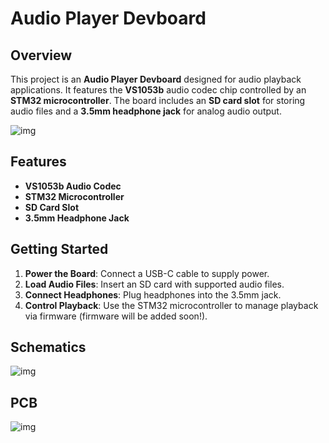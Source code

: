 # Audio Player Devboard

## Overview

This project is an **Audio Player Devboard** designed for audio playback applications. It features the **VS1053b** audio codec chip controlled by an **STM32 microcontroller**. The board includes an **SD card slot** for storing audio files and a **3.5mm headphone jack** for analog audio output.

![img](https://hc-cdn.hel1.your-objectstorage.com/s/v3/9226cbe3f45ce33fdd4d1c2e539326bb5c96e880_image.png)
## Features

- **VS1053b Audio Codec**
- **STM32 Microcontroller**
- **SD Card Slot**
- **3.5mm Headphone Jack**


## Getting Started

1. **Power the Board**: Connect a USB-C cable to supply power.
2. **Load Audio Files**: Insert an SD card with supported audio files.
3. **Connect Headphones**: Plug headphones into the 3.5mm jack.
4. **Control Playback**: Use the STM32 microcontroller to manage playback via firmware (firmware will be added soon!).


## Schematics
![img](https://hc-cdn.hel1.your-objectstorage.com/s/v3/139ca9497bda8e32f69f4efbdf61442b3206ae31_image.png)


## PCB
![img](https://hc-cdn.hel1.your-objectstorage.com/s/v3/e5ceb08c0db1686d8e0947eb693d4bf32bcc2801_image.png)
